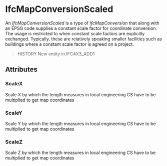 # IfcMapConversionScaled

An _IfcMapConversionScaled_ is a type of _IfcMapConversion_ that along with an EPSG code supplies a constant scale factor for coordinate conversion. The usage is restricted to when constant scale factors are explicitly exchanged. Typically, these are relatively speaking smaller facilities such as buildings where a constant scale factor is agreed on a project.

> HISTORY New entity in IFC4X3_ADD1

## Attributes

### ScaleX
Scale X by which the length measures in local engineering CS have to be multiplied to get map coordinates

### ScaleY
Scale Y by which the length measures in local engineering CS have to be multiplied to get map coordinates

### ScaleZ
Scale Z by which the length measures in local engineering CS have to be multiplied to get map coordinates
